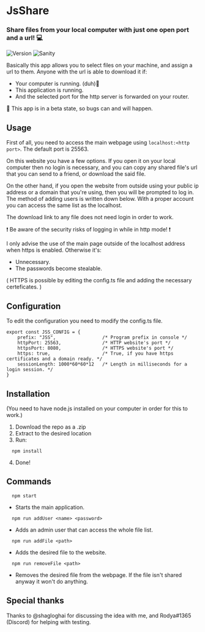 # JsShare
### Share files from your local computer with just one open port and a url! 💻
![Version](https://img.shields.io/static/v1?label=Version&message=0.1.0%20beta&color=success?style=flat-square)
![Sanity](https://img.shields.io/static/v1?label=Sanity&message=stable&color=success?style=flat-square)

Basically this app allows you to select files on your machine, and assign a url to them.
Anyone with the url is able to download it if:
- Your computer is running. (duh)🐹
- This application is running.
- And the selected port for the http server is forwarded on your router.

🐞 This app is in a beta state, so bugs can and will happen.

## Usage
First of all, you need to access the main webpage using `localhost:<http port>`.
The default port is 25563.

On this website you have a few options. If you open it on your local computer
then no login is necessary, and you can copy any shared file's url that you can
send to a friend, or download the said file.

On the other hand, if you open the website from outside using your public ip address or
a domain that you're using, then you will be prompted to log in. The method of adding 
users is written down below. With a proper account you can access the same list as the localhost.

The download link to any file does not need login in order to work.

❗ Be aware of the security risks of logging in while in http mode! ❗

I only advise the use of the main page outside of the localhost address when https is enabled.
Otherwise it's:
- Unnecessary.
- The passwords become stealable.

( HTTPS is possible by editing the config.ts file and adding the necessary certeficates. )

## Configuration
To edit the configuration you need to modify the config.ts file.
```
export const JSS_CONFIG = {
    prefix: "JSS",                 /* Program prefix in console */
    httpPort: 25563,               /* HTTP website's port */
    httpsPort: 8080,               /* HTTPS website's port */
    https: true,                   /* True, if you have https certificates and a domain ready. */
    sessionLength: 1000*60*60*12   /* Length in milliseconds for a login session. */
}
```

## Installation

(You need to have node.js installed on your computer in order for this to work.)

1. Download the repo as a .zip
2. Extract to the desired location
3. Run:
```
  npm install
```
4. Done!

## Commands

```
  npm start
```
- Starts the main application.

```
  npm run addUser <name> <password>
```
- Adds an admin user that can access the whole file list.
  
```
  npm run addFile <path>
```
- Adds the desired file to the website.
 
```
  npm run removeFile <path>
```
- Removes the desired file from the webpage. If the file isn't shared anyway it won't do anything.

## Special thanks
Thanks to @shagloghai for discussing the idea with me,
and Rodya#1365 (Discord) for helping with testing.
